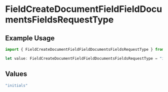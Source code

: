 # FieldCreateDocumentFieldFieldDocumentsFieldsRequestType

## Example Usage

```typescript
import { FieldCreateDocumentFieldFieldDocumentsFieldsRequestType } from "@documenso/sdk-typescript/models/operations";

let value: FieldCreateDocumentFieldFieldDocumentsFieldsRequestType = "initials";
```

## Values

```typescript
"initials"
```